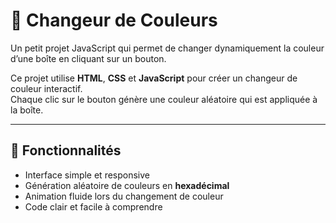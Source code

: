 # 🎨 Changeur de Couleurs

Un petit projet JavaScript qui permet de changer dynamiquement la couleur d’une boîte en cliquant sur un bouton.


Ce projet utilise **HTML**, **CSS** et **JavaScript** pour créer un changeur de couleur interactif.  
Chaque clic sur le bouton génère une couleur aléatoire qui est appliquée à la boîte.

---

## 🚀 Fonctionnalités

- Interface simple et responsive
- Génération aléatoire de couleurs en **hexadécimal**
- Animation fluide lors du changement de couleur
- Code clair et facile à comprendre


